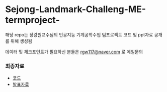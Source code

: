 # Sejong-Landmark-Challeng-ME-termproject-
해당 repo는 장강원교수님의 인공지능 기계공학수업 텀프로젝트 코드 및 ppt자료 공개를 위해 생성됨

데이터 및 체크포인트가 필요하신 분들은
rgw117@naver.com 로 메일문의
### 최종자료
- [코드](https://github.com/rgw117/Sejong-Landmark-Challeng-ME-termproject-/blob/main/%EC%9D%B8%EA%B3%B5%EC%A7%80%EB%8A%A5%ED%85%80%ED%94%84%EB%A1%9C%EC%A0%9D%ED%8A%B84%EC%A1%B0%EC%B5%9C%EC%A2%85.ipynb)
- [발표자료](https://github.com/rgw117/Sejong-Landmark-Challeng-ME-termproject-/blob/main/%EC%B5%9C%EC%A2%85%ED%8C%8C%EC%9D%BC/4%EC%A1%B0PPT_%EC%B5%9C%EC%A2%85.pdf)
